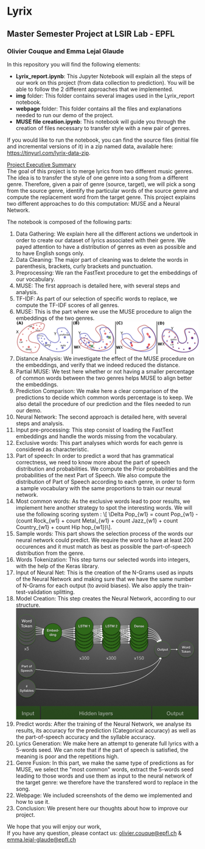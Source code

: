 # Lyrix
## Master Semester Project at LSIR Lab - EPFL
### Olivier Couque and Emma Lejal Glaude

In this repository you will find the following elements:
- <b>Lyrix_report.ipynb</b>: This Jupyter Notebook will explain all the steps of our work on this project (from data collection to prediction). You will be able to follow the 2 different approaches that we implemented.
- <b>img</b> folder: This folder contains several images used in the Lyrix_report notebook.
- <b>webpage</b> folder: This folder contains all the files and explanations needed to run our demo of the project.
- <b>MUSE file creation.ipynb</b>: This notebook will guide you through the creation of files necessary to transfer style with a new pair of genres.

If you would like to run the notebook, you can find the source files (initial file and incremental versions of it) in a zip named data, available here: https://tinyurl.com/lyrix-data-zip.

<u> Project Executive Summary</u><br>
The goal of this project is to merge lyrics from two different music genres. The idea is to transfer the style of one genre into a song from a different genre. Therefore, given a pair of genre (source, target), we will pick a song from the source genre, identify the particular words of the source genre and compute the replacement word from the target genre. This project explains two different approaches to do this computation: MUSE and a Neural Network.

The notebook is composed of the following parts:
1. Data Gathering: We explain here all the different actions we undertook in order to create our dataset of lyrics associated with their genre. We payed attention to have a distribution of genres as even as possible and to have English songs only.
2. Data Cleaning: The major part of cleaning was to delete the words in parenthesis, brackets, curly brackets and punctuation.
3. Preprocessing: We ran the FastText procedure to get the embeddings of our vocabulary.
4. MUSE: The first approach is detailed here, with several steps and analysis.
  1. TF-IDF: As part of our selection of specific words to replace, we compute the TF-IDF scores of all genres.
  2. MUSE: This is the part where we use the MUSE procedure to align the embeddings of the two genres.
  ![](img/MUSE_graph.png)
  3. Distance Analysis: We investigate the effect of the MUSE procedure on the embeddings, and verify that we indeed reduced the distance.
  4. Partial MUSE: We test here whether or not having a smaller percentage of common words between the two genres helps MUSE to align better the embeddings.
  5. Prediction Comparison: We make here a clear comparison of the predictions to decide which common words percentage is to keep. We also detail the procedure of our prediction and the files needed to run our demo.
5. Neural Network: The second approach is detailed here, with several steps and analysis.
  1. Input pre-processing: This step consist of loading the FastText embeddings and handle the words missing from the vocabulary.
  2. Exclusive words: This part analyses which words for each genre is considered as characteristic.
  3. Part of speech: In order to predict a word that has grammatical correctness, we need to know more about the part of speech distribution and probabilities. We compute the Prior probabilities and the probabilities of the next Part of Speech. We also compute the distribution of Part of Speech according to each genre, in order to form a sample vocabulary with the same proportions to train our neural network.
  4. Most common words: As the exclusive words lead to poor results, we implement here another strategy to spot the interesting words. We will use the following scoring system : \\[ \Delta Pop_{w1} = count Pop_{w1} - (count Rock_{w1} + count Metal_{w1} + count Jazz_{w1} + count Country_{w1} + count Hip hop_{w1})\\].
  5. Sample words: This part shows the selection process of the words our neural network could predict. We require the word to have at least 200 occurences and it must match as best as possible the part-of-speech distribution from the genre.
  6. Words Tokenization: This step turns our selected words into integers, with the help of the Keras library.
  7. Input of Neural Net: This is the creation of the N-Grams used as inputs of the Neural Network and making sure that we have the same number of N-Grams for each output (to avoid biases). We also apply the train-test-validation splitting.
  8. Model Creation: This step creates the Neural Network, according to our structure.
  ![](img/NN.png)
  9. Predict words: After the training of the Neural Network, we analyse its results, its accuracy for the prediction (Categorical accuracy) as well as the part-of-speech accuracy and the syllable accuracy.
  10. Lyrics Generation: We make here an attempt to generate full lyrics with a 5-words seed. We can note that if the part of speech is satisfied, the meaning is poor and the repetitions high.
  11. Genre Fusion: In this part, we make the same type of predictions as for MUSE, we select the "most common" words, extract the 5-words seed leading to those words and use them as input to the neural network of the target genre: we therefore have the transfered word to replace in the song.
6. Webpage: We included screenshots of the demo we implemented and how to use it.
7. Conclusion: We present here our thoughts about how to improve our project.


We hope that you will enjoy our work,<br>
If you have any question, please contact us: olivier.couque@epfl.ch & emma.lejal-glaude@epfl.ch
